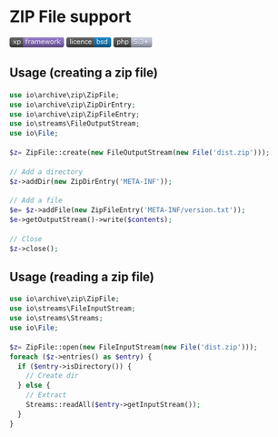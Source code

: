 ZIP File support
================

[![XP Framework Module](https://raw.githubusercontent.com/xp-framework/web/master/static/xp-framework-badge.png)](https://github.com/xp-framework/core)
[![BSD Licence](https://raw.githubusercontent.com/xp-framework/web/master/static/licence-bsd.png)](https://github.com/xp-framework/core/blob/master/LICENCE.md)
[![Required PHP 5.3+](https://raw.githubusercontent.com/xp-framework/web/master/static/php-5_3plus.png)](http://php.net/)

Usage (creating a zip file)
---------------------------

```php
use io\archive\zip\ZipFile;
use io\archive\zip\ZipDirEntry;
use io\archive\zip\ZipFileEntry;
use io\streams\FileOutputStream;
use io\File;

$z= ZipFile::create(new FileOutputStream(new File('dist.zip')));

// Add a directory
$z->addDir(new ZipDirEntry('META-INF'));

// Add a file
$e= $z->addFile(new ZipFileEntry('META-INF/version.txt'));
$e->getOutputStream()->write($contents);

// Close
$z->close();
```

Usage (reading a zip file)
--------------------------

```php
use io\archive\zip\ZipFile;
use io\streams\FileInputStream;
use io\streams\Streams;
use io\File;

$z= ZipFile::open(new FileInputStream(new File('dist.zip')));
foreach ($z->entries() as $entry) {
  if ($entry->isDirectory()) {
    // Create dir
  } else {
    // Extract
    Streams::readAll($entry->getInputStream());
  }
}
```
